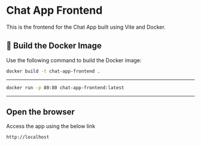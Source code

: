 # Chat App Frontend

This is the frontend for the Chat App built using Vite and Docker.

## 🚀 Build the Docker Image

Use the following command to build the Docker image:

```bash
docker build -t chat-app-frontend .
```

---

```bash
docker run -p 80:80 chat-app-frontend:latest
```

---

## Open the browser

Access the app using the below link

```bash
http://localhost
```

